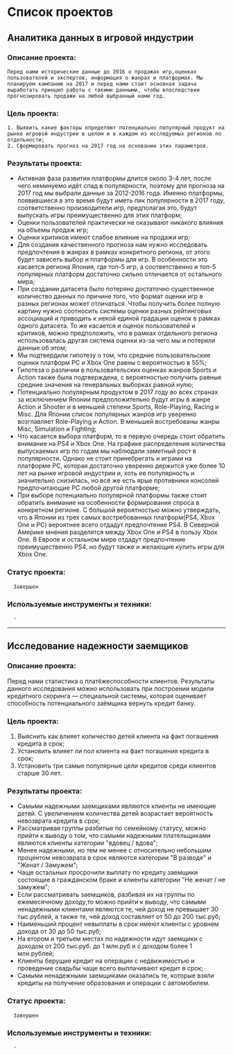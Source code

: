 # Список проектов

## Аналитика данных в игровой индустрии

### Описание проекта:

    Перед нами исторические данные до 2016 о продажах игр,оценках пользователей и экспертов, информация о жанрах и платформах. Мы планируем кампанию на 2017 и перед нами стоит основная задача выработать принцип работы с такими данными, чтобы впоследствии прогнозировать продажи на любой выбранный нами год.
  
### Цель проекта:

    1. Выявить какие факторы определяют потенциально популярный продукт на рынке игровой индустрии в целом и в каждом из исследуемых регионов по отдельности;
    2. Сформировать прогноз на 2017 год на основании этих параметров.

   ### Результаты проекта:
   

   - Активная фаза развития платформы длится около 3-4 лет, после чего неминуемо идёт спад в популярности, поэтому для прогноза на 2017 год мы выбрали данные за 2012-2016 года. Именно платформы, появившиеся в это время будут иметь пик популярности в 2017 году, соответственно производители игр, предполагая это, будут выпускать игры преимущественно для этих платформ;
   - Оценки пользователей практически не оказывают никакого влияния на объемы продаж игр;
   - Оценки критиков имеют слабое влияние на продажи игр;
   - Для создания качественного прогноза нам нужно исследовать предпочтения в жанрах в рамках конкретного региона, от этого будет зависеть выбор и платформы для игр. В особенности это касается региона Япония, где топ-5 игр, а соответственно и топ-5 популярных платформ достаточно сильно отличается от остального мира;
   - При создании датасета было потеряно достаточно существенное количество данных по причине того, что формат оценки игр в разных регионах может отличаться. Чтобы получить более полную картину нужно соотносить системы оценки разных рейтинговых ассоциаций и приводить к некой единой градации оценок в рамках одного датасета. То же касается и оценок пользователей и критиков, можно предположить, что в рамках отдельного региона использовалась другая система оценки из-за чего мы и потеряли данные об этом;
   - Мы подтвердили гипотезу о том, что средние пользовательские оценки платформ PC и Xbox One равны с вероятностью в 55%;
   - Гипотеза о различии в пользовательских оценках жанров Sports и Action также была подтверждена, с вероятностью получить равные средние значения на генеральных выборках равной нулю;
   - Потенциально популярным продуктом в 2017 году во всех странах за исключением Японии предположительно будут игры в жанре Action и Shooter и в меньшей степени Sports, Role-Playing, Racing и Misc. Для Японии список популярных жанров игр уверенно возглавляет Role-Playing и Action. В меньшей востребованы жанры Misc, Simulation и Fighting;
   - Что касается выбора платформ, то в первую очередь стоит обратить внимание на PS4 и Xbox One. На графике распределения количества выпускаемых игр по годам мы наблюдали заметный рост в популярности. Однако не стоит принебрегать и играми на платформе PC, которая достаточно уверенно держится уже более 10 лет на рынке игровой индустрии и, хоть ее популярность и значительно снизилась, но всё же есть ярые противники консолей предпочитающие PC любой другой платформе;
   - При выборе потенциально популярной платформы также стоит обратить внимание на особенности формирования спроса в конкретном регионе. С большой вероятностью можно утверждать, что в Японии из трех самых востребованных платформ(PS4, Xbox One и PC) вероятнее всего отдадут предпочтение PS4. В Северной Америке мнения разделятся между Xbox One и PS4 в пользу Xbox One. В Европе и остальном мире отдадут предпочтение преимущественно PS4, но будут также и желающие купить игры для Xbox One.
    
   ### Статус проекта:

      Завершен
      
   ### Используемые инструменты и техники:
   
      -

---

## Исследование надежности заемщиков

### Описание проекта: 

   Перед нами статистика о платёжеспособности клиентов. Результаты данного исследования можно использовать при построении модели кредитного скоринга — специальной системы, которая оценивает способность потенциального заёмщика вернуть кредит банку.
  
### Цель проекта:

   1. Выяснить как влияет количество детей клиента на факт погашения кредита в срок;
   2. Установить влияет ли пол клиента на факт погашения кредита в срок;
   3. Установить три самые популярные цели кредитов среди клиентов старше 30 лет.

### Результаты проекта:

- Самыми надежными заемщиками являются клиенты не имеющие детей. С увеличением количества детей возрастает вероятность невозврата кредита в срок;
- Рассматривая группы разбитые по семейному статусу, можно прийти к выводу о том, что самыми надежными плательщиками являются клиенты категории "вдовец / вдова";
- Менее надежными, но тем не менее с относительно небольшим процентом невозврата в срок являются категории "В разводе" и "Женат / Замужем";
- Чаще остальных просрочили выплату по кредиту заемщики состоящие в гражданском браке и клиенты категории "Не женат / не замужем";
- Если рассматривать заемщиков, разбивая их на группы по ежемесячному доходу,то можно прийти к выводу, что самыми ненадежными клиентами являются те, чей доход не превышает 30 тыс.рублей, а также те, чей доход составляет от 50 до 200 тыс.руб;
- Наименьший процент невыплаты в срок имеют клиенты с уровнем дохода от 30 до 50 тыс.руб;
- На втором и третьем местах по надежности идут заемщики с доходом от 200 тыс.руб. до 1 млн.руб и с доходом более 1 млн.рублей;
- Клиенты берущие кредит на операции с недвижимостью и проведение свадьбы чаще всего выплачивают кредит в срок;
- Самыми ненадежными заемщиками оказались те, которые взяли кредиты на получение образования и операции с автомобилем.

### Статус проекта:

      Завершен
      
### Используемые инструменты и техники:

      -


